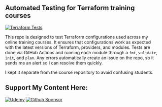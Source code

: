## Automated Testing for Terraform training courses

[![Terraform Tests](https://github.com/btkrausen/terraform-testing/actions/workflows/aws_lab_validation.yml/badge.svg)](https://github.com/btkrausen/terraform-testing/actions/workflows/aws_lab_validation.yml)

This repo is designed to test Terraform configurations used across my online training courses. It ensures that configurations work as expected with the latest versions of Terraform, providers, and modules. Tests are done via GitHub Actions and running each module through a `fmt`, `validate`, `init`, and `plan`. Any errors automatically create an issue on the repo, so it sends me an alert so I can resolve them quickly.

I kept it separate from the course repository to avoid confusing students.

## Support My Content Here:

[![Udemy](https://img.shields.io/badge/Udemy-A435F0?style=for-the-badge&logo=Udemy&logoColor=white)](https://btk.me/btk) [![Github Sponsor](https://img.shields.io/badge/sponsor-30363D?style=for-the-badge&logo=GitHub-Sponsors&logoColor=#EA4AAA)](https://github.com/sponsors/btkrausen?frequency=one-time&sponsor=btkrausen)
